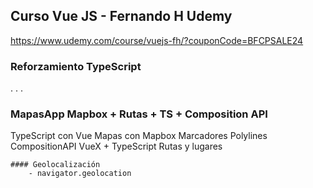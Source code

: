 ## Curso Vue JS - Fernando H Udemy
https://www.udemy.com/course/vuejs-fh/?couponCode=BFCPSALE24

### Reforzamiento TypeScript


.
.
.

### MapasApp Mapbox + Rutas + TS + Composition API
  TypeScript con Vue
  Mapas con Mapbox
  Marcadores
  Polylines
  CompositionAPI
  VueX + TypeScript
  Rutas y lugares


	#### Geolocalización
		- navigator.geolocation
		